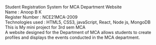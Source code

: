 Student Registration System for MCA Department Website  
Name : Anoop B K  
Register Number : NCE21MCA-2009  
Technologies used : HTML5, CSS3, javaScript, React, Node js, MongoDB
This is My mini project for 3rd sem MCA  
A website designed for the Department of MCA allows students to create profiles and displays the events conducted in the MCA department.